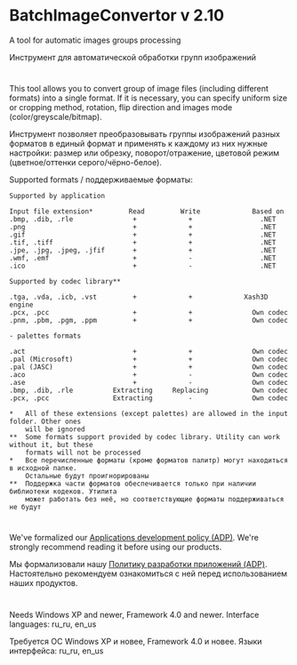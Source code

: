 # BatchImageConvertor v 2.10
A tool for automatic images groups processing

Инструмент для автоматической обработки групп изображений
#
This tool allows you to convert group of image files (including different formats) into
a single format. If it is necessary, you can specify uniform size or cropping method,
rotation, flip direction and images mode (color/greyscale/bitmap).

Инструмент позволяет преобразовывать группы изображений разных форматов в единый формат
и применять к каждому из них нужные настройки: размер или обрезку, поворот/отражение,
цветовой режим (цветное/оттенки серого/чёрно-белое).


Supported formats / поддерживаемые форматы:

```
Supported by application

Input file extension*         Read         Write             Based on
.bmp, .dib, .rle               +             +                 .NET
.png                           +             +                 .NET
.gif                           +             +                 .NET
.tif, .tiff                    +             +                 .NET
.jpe, .jpg, .jpeg, .jfif       +             +                 .NET
.wmf, .emf                     +             -                 .NET
.ico                           +             -                 .NET

Supported by codec library**

.tga, .vda, .icb, .vst         +             +             Xash3D engine
.pcx, .pcc                     +             +               Own codec
.pnm, .pbm, .pgm, .ppm         +             +               Own codec

- palettes formats

.act                           +             +               Own codec
.pal (Microsoft)               +             +               Own codec
.pal (JASC)                    +             +               Own codec
.aco                           +             -               Own codec
.ase                           +             -               Own codec
.bmp, .dib, .rle          Extracting     Replacing           Own codec
.pcx, .pcc                Extracting         -               Own codec

*   All of these extensions (except palettes) are allowed in the input folder. Other ones 
    will be ignored
**  Some formats support provided by codec library. Utility can work without it, but these 
    formats will not be processed
*   Все перечисленные форматы (кроме форматов палитр) могут находиться в исходной папке. 
    Остальные будут проигнорированы
**  Поддержка части форматов обеспечивается только при наличии библиотеки кодеков. Утилита 
    может работать без неё, но соответствующие форматы поддерживаться не будут

```

#

We've formalized our [Applications development policy (ADP)](https://vk.com/@rdaaow_fupl-adp).
We're strongly recommend reading it before using our products.

Мы формализовали нашу [Политику разработки приложений (ADP)](https://vk.com/@rdaaow_fupl-adp).
Настоятельно рекомендуем ознакомиться с ней перед использованием наших продуктов.

#

Needs Windows XP and newer, Framework 4.0 and newer. Interface languages: ru_ru, en_us

Требуется ОС Windows XP и новее, Framework 4.0 и новее. Языки интерфейса: ru_ru, en_us
